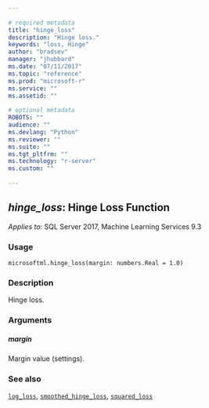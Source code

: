 ```yaml
--- 
 
# required metadata 
title: "hinge_loss" 
description: "Hinge loss." 
keywords: "loss, Hinge" 
author: "bradsev" 
manager: "jhubbard" 
ms.date: "07/11/2017" 
ms.topic: "reference" 
ms.prod: "microsoft-r" 
ms.service: "" 
ms.assetid: "" 
 
# optional metadata 
ROBOTS: "" 
audience: "" 
ms.devlang: "Python" 
ms.reviewer: "" 
ms.suite: "" 
ms.tgt_pltfrm: "" 
ms.technology: "r-server" 
ms.custom: "" 
 
---
```


## *hinge_loss*: Hinge Loss Function


*Applies to:* SQL Server 2017, Machine Learning Services 9.3


### Usage



```
microsoftml.hinge_loss(margin: numbers.Real = 1.0)
```




### Description

Hinge loss.


### Arguments


##### margin

Margin value (settings).


### See also

[`log_loss`](log_loss.md),
[`smoothed_hinge_loss`](smoothed_hinge_loss.md),
[`squared_loss`](squared_loss.md)
